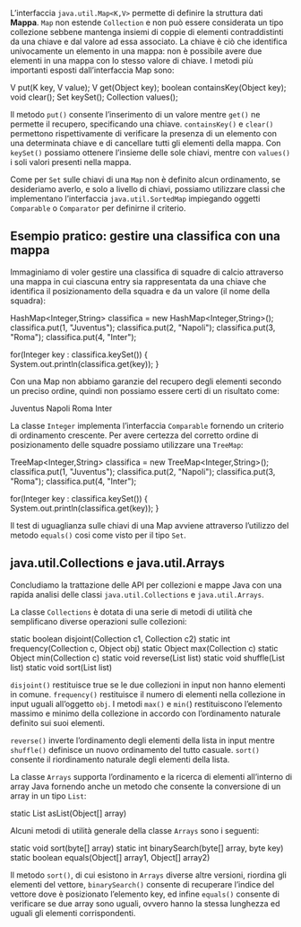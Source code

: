 L’interfaccia `java.util.Map<K,V>` permette di definire la struttura dati **Mappa**. `Map` non estende `Collection` e non può essere considerata un tipo collezione sebbene mantenga insiemi di coppie di elementi contraddistinti da una chiave e dal valore ad essa associato. La chiave è ciò che identifica univocamente un elemento in una mappa: non è possibile avere due elementi in una mappa con lo stesso valore di chiave. I metodi più importanti esposti dall’interfaccia Map sono:

V put(K key, V value);
V get(Object key);
boolean containsKey(Object key);
void clear();
Set<K> keySet();
Collection<V> values();

Il metodo `put()` consente l’inserimento di un valore mentre `get()` ne permette il recupero, specificando una chiave. `containsKey()` e `clear()` permettono rispettivamente di verificare la presenza di un elemento con una determinata chiave e di cancellare tutti gli elementi della mappa. Con `keySet()` possiamo ottenere l’insieme delle sole chiavi, mentre con `values()` i soli valori presenti nella mappa.

Come per `Set` sulle chiavi di una `Map` non è definito alcun ordinamento, se desideriamo averlo, e solo a livello di chiavi, possiamo utilizzare classi che implementano l’interfaccia `java.util.SortedMap` impiegando oggetti `Comparable` o `Comparator` per definirne il criterio.

Esempio pratico: gestire una classifica con una mappa
-----------------------------------------------------

Immaginiamo di voler gestire una classifica di squadre di calcio attraverso una mappa in cui ciascuna entry sia rappresentata da una chiave che identifica il posizionamento della squadra e da un valore (il nome della squadra):

  HashMap<Integer,String> classifica = new HashMap<Integer,String>();
  classifica.put(1, "Juventus");
  classifica.put(2, "Napoli");
  classifica.put(3, "Roma");
  classifica.put(4, "Inter");
		
  for(Integer key : classifica.keySet()) {
		System.out.println(classifica.get(key));
  }

Con una Map non abbiamo garanzie del recupero degli elementi secondo un preciso ordine, quindi non possiamo essere certi di un risultato come:

Juventus
Napoli
Roma
Inter

La classe `Integer` implementa l’interfaccia `Comparable` fornendo un criterio di ordinamento crescente. Per avere certezza del corretto ordine di posizionamento delle squadre possiamo utilizzare una `TreeMap`:

  TreeMap<Integer,String> classifica = new TreeMap<Integer,String>();
  classifica.put(1, "Juventus");
  classifica.put(2, "Napoli");
  classifica.put(3, "Roma");
  classifica.put(4, "Inter");
		
  for(Integer key : classifica.keySet()) {
		System.out.println(classifica.get(key));
  }

Il test di uguaglianza sulle chiavi di una Map avviene attraverso l’utilizzo del metodo `equals()` cosi come visto per il tipo `Set`.

java.util.Collections e java.util.Arrays
----------------------------------------

Concludiamo la trattazione delle API per collezioni e mappe Java con una rapida analisi delle classi `java.util.Collections` e `java.util.Arrays`.

La classe `Collections` è dotata di una serie di metodi di utilità che semplificano diverse operazioni sulle collezioni:

static boolean disjoint(Collection c1, Collection c2)
static int frequency(Collection c, Object obj)
static Object max(Collection c)
static Object min(Collection c)
static void reverse(List list)
static void shuffle(List list)
static void sort(List list)

`disjoint()` restituisce true se le due collezioni in input non hanno elementi in comune. `frequency()` restituisce il numero di elementi nella collezione in input uguali all’oggetto `obj`. I metodi `max()` e `min(`) restituiscono l’elemento massimo e minimo della collezione in accordo con l’ordinamento naturale definito sui suoi elementi.

`reverse()` inverte l’ordinamento degli elementi della lista in input mentre `shuffle()` definisce un nuovo ordinamento del tutto casuale. `sort()` consente il riordinamento naturale degli elementi della lista.

La classe `Arrays` supporta l’ordinamento e la ricerca di elementi all’interno di array Java fornendo anche un metodo che consente la conversione di un array in un tipo `List`:

static List asList(Object\[\] array)

Alcuni metodi di utilità generale della classe `Arrays` sono i seguenti:

static void sort(byte\[\] array)
static int binarySearch(byte\[\] array, byte key)
static boolean equals(Object\[\] array1, Object\[\] array2)

Il metodo `sort()`, di cui esistono in `Arrays` diverse altre versioni, riordina gli elementi del vettore, `binarySearch()` consente di recuperare l’indice del vettore dove è posizionato l’elemento key, ed infine `equals()` consente di verificare se due array sono uguali, ovvero hanno la stessa lunghezza ed uguali gli elementi corrispondenti.